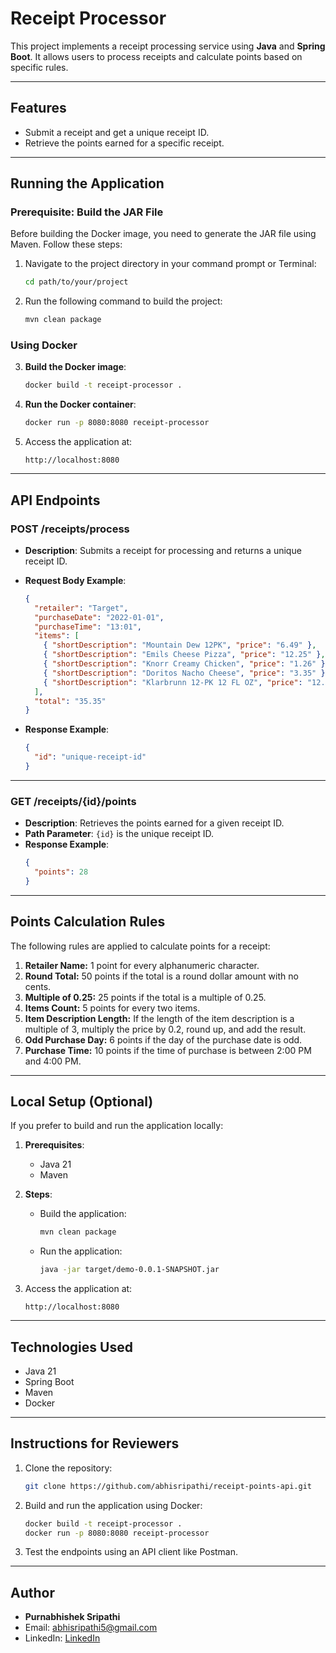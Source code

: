 
# Receipt Processor

This project implements a receipt processing service using **Java** and **Spring Boot**. It allows users to process receipts and calculate points based on specific rules.

---

## Features
- Submit a receipt and get a unique receipt ID.
- Retrieve the points earned for a specific receipt.

---

## Running the Application

### Prerequisite: Build the JAR File
Before building the Docker image, you need to generate the JAR file using Maven. Follow these steps:

1. Navigate to the project directory in your command prompt or Terminal:
   ```bash
   cd path/to/your/project
   
2. Run the following command to build the project:
   ```bash
   mvn clean package

### Using Docker
3. **Build the Docker image**:
   ```bash
   docker build -t receipt-processor .
   ```

4. **Run the Docker container**:
   ```bash
   docker run -p 8080:8080 receipt-processor
   ```

5. Access the application at:
   ```
   http://localhost:8080
   ```

---

## API Endpoints

### **POST /receipts/process**
- **Description**: Submits a receipt for processing and returns a unique receipt ID.
- **Request Body Example**:
  ```json
  {
    "retailer": "Target",
    "purchaseDate": "2022-01-01",
    "purchaseTime": "13:01",
    "items": [
      { "shortDescription": "Mountain Dew 12PK", "price": "6.49" },
      { "shortDescription": "Emils Cheese Pizza", "price": "12.25" },
      { "shortDescription": "Knorr Creamy Chicken", "price": "1.26" },
      { "shortDescription": "Doritos Nacho Cheese", "price": "3.35" },
      { "shortDescription": "Klarbrunn 12-PK 12 FL OZ", "price": "12.00" }
    ],
    "total": "35.35"
  }
  ```

- **Response Example**:
  ```json
  {
    "id": "unique-receipt-id"
  }
  ```

---

### **GET /receipts/{id}/points**
- **Description**: Retrieves the points earned for a given receipt ID.
- **Path Parameter**: `{id}` is the unique receipt ID.
- **Response Example**:
  ```json
  {
    "points": 28
  }
  ```

---

## Points Calculation Rules
The following rules are applied to calculate points for a receipt:
1. **Retailer Name:** 1 point for every alphanumeric character.
2. **Round Total:** 50 points if the total is a round dollar amount with no cents.
3. **Multiple of 0.25:** 25 points if the total is a multiple of 0.25.
4. **Items Count:** 5 points for every two items.
5. **Item Description Length:** If the length of the item description is a multiple of 3, multiply the price by 0.2, round up, and add the result.
6. **Odd Purchase Day:** 6 points if the day of the purchase date is odd.
7. **Purchase Time:** 10 points if the time of purchase is between 2:00 PM and 4:00 PM.

---

## Local Setup (Optional)

If you prefer to build and run the application locally:
1. **Prerequisites**:
   - Java 21
   - Maven

2. **Steps**:
   - Build the application:
     ```bash
     mvn clean package
     ```
   - Run the application:
     ```bash
     java -jar target/demo-0.0.1-SNAPSHOT.jar
     ```

3. Access the application at:
   ```
   http://localhost:8080
   ```

---

## Technologies Used
- Java 21
- Spring Boot
- Maven
- Docker

---

## Instructions for Reviewers
1. Clone the repository:
   ```bash
   git clone https://github.com/abhisripathi/receipt-points-api.git
   ```
2. Build and run the application using Docker:
   ```bash
   docker build -t receipt-processor .
   docker run -p 8080:8080 receipt-processor
   ```
3. Test the endpoints using an API client like Postman.

---

## Author
- **Purnabhishek Sripathi**
- Email: abhisripathi5@gmail.com
- LinkedIn: [LinkedIn](https://www.linkedin.com/in/purnabhishek-sripathi/)
